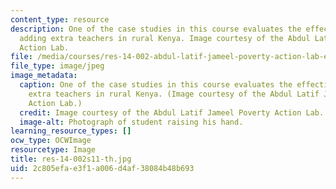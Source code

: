 ```yaml
---
content_type: resource
description: One of the case studies in this course evaluates the effectiveness of
  adding extra teachers in rural Kenya. Image courtesy of the Abdul Latif Jameel Poverty
  Action Lab.
file: /media/courses/res-14-002-abdul-latif-jameel-poverty-action-lab-executive-training-evaluating-social-programs-2011-spring-2011/2c805efae3f1a006d4af38084b48b693_res-14-002s11-th.jpg
file_type: image/jpeg
image_metadata:
  caption: One of the case studies in this course evaluates the effectiveness of adding
    extra teachers in rural Kenya. (Image courtesy of the Abdul Latif Jameel Poverty
    Action Lab.)
  credit: Image courtesy of the Abdul Latif Jameel Poverty Action Lab.
  image-alt: Photograph of student raising his hand.
learning_resource_types: []
ocw_type: OCWImage
resourcetype: Image
title: res-14-002s11-th.jpg
uid: 2c805efa-e3f1-a006-d4af-38084b48b693
---
```

